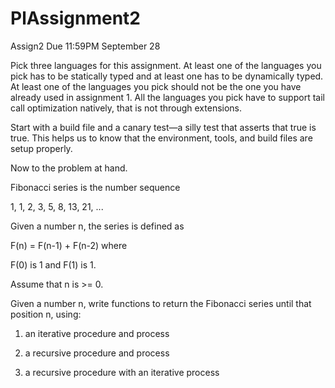 # PlAssignment2

Assign2 Due 11:59PM September 28

Pick three languages for this assignment. At least one of the languages you pick has to be statically typed and at least one has to be dynamically typed. At least one of the languages you pick should not be the one you have already used in assignment 1. All the languages you pick have to support tail call optimization natively, that is not through extensions. 

Start with a build file and a canary test—a silly test that asserts that true is true. This helps us to know that the environment, tools, and build files are setup properly.

Now to the problem at hand.

Fibonacci series is the number sequence

1, 1, 2, 3, 5, 8, 13, 21, ...

Given a number n, the series is defined as

F(n) = F(n-1) + F(n-2) where

F(0) is 1 and F(1) is 1.

Assume that n is >= 0.

Given a number n, write functions to return the Fibonacci series until that position n, using:

1. an iterative procedure and process

2. a recursive procedure and process

3. a recursive procedure with an iterative process